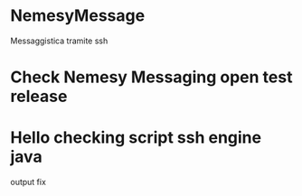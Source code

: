 # NemesyMessage
Messaggistica tramite ssh


# Check Nemesy Messaging open test release 

<h1> Hello  checking script ssh engine java </h1>


<php>

<content>output fix</content>